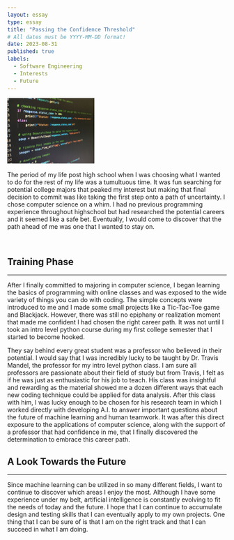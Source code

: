 ```yaml
---
layout: essay
type: essay
title: "Passing the Confidence Threshold"
# All dates must be YYYY-MM-DD format!
date: 2023-08-31
published: true
labels:
  - Software Engineering
  - Interests
  - Future
---
```


<img width="200px" class="rounded float-start pe-4" src="../img/softwareengineeringpic.jpg">

The period of my life post high school when I was choosing what I wanted to do for the rest of my life was a tumultuous time. It was fun searching for potential college majors that peaked my interest but making that final decision to commit was like taking the first step onto a path of uncertainty. I chose computer science on a whim. I had no previous programming experience throughout highschool but had researched the potential careers and it seemed like a safe bet. Eventually, I would come to discover that the path ahead of me was one that I wanted to stay on.

<br/>

## Training Phase
<hr >

After I finally committed to majoring in computer science, I began learning the basics of programming with online classes and was exposed to the wide variety of things you can do with coding. The simple concepts were introduced to me and I made some small projects like a Tic-Tac-Toe game and Blackjack. However, there was still no epiphany or realization moment that made me confident I had chosen the right career path. It was not until I took an intro level python course during my first college semester that I started to become hooked.

They say behind every great student was a professor who believed in their potential. I would say that I was incredibly lucky to be taught by Dr. Travis Mandel, the professor for my intro level python class. I am sure all professors are passionate about their field of study but from Travis, I felt as if he was just as enthusiastic for his job to teach. His class was insightful and rewarding as the material showed me a dozen different ways that each new coding technique could be applied for data analysis. After this class with him, I was lucky enough to be chosen for his research team in which I worked directly with developing A.I. to answer important questions about the future of machine learning and human teamwork. It was after this direct exposure to the applications of computer science, along with the support of a professor that had confidence in me, that I finally discovered the determination to embrace this career path.

## A Look Towards the Future
<hr >

Since machine learning can be utilized in so many different fields, I want to continue to discover which areas I enjoy the most. Although I have some experience under my belt, artificial intelligence is constantly evolving to fit the needs of today and the future. I hope that I can continue to accumulate design and testing skills that I can eventually apply to my own projects. One thing that I can be sure of is that I am on the right track and that I can succeed in what I am doing.

